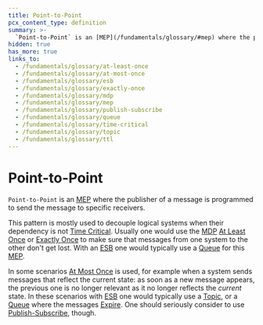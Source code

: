 ```yaml
---
title: Point-to-Point
pcx_content_type: definition
summary: >-
  `Point-to-Point` is an [MEP](/fundamentals/glossary/#mep) where the publisher of a message is programmed to send the message to specific receivers.
hidden: true
has_more: true
links_to:
  - /fundamentals/glossary/at-least-once
  - /fundamentals/glossary/at-most-once
  - /fundamentals/glossary/esb
  - /fundamentals/glossary/exactly-once
  - /fundamentals/glossary/mdp
  - /fundamentals/glossary/mep
  - /fundamentals/glossary/publish-subscribe
  - /fundamentals/glossary/queue
  - /fundamentals/glossary/time-critical
  - /fundamentals/glossary/topic
  - /fundamentals/glossary/ttl
---
```


# Point-to-Point

`Point-to-Point` is an [MEP](/fundamentals/glossary/mep) where the publisher of a message is programmed to send the message to specific receivers.

This pattern is mostly used to decouple logical systems when their dependency is not [Time Critical](/fundamentals/glossary/time-critical). Usually one would use the [MDP](/fundamentals/glossary/mdp) [At Least Once](/fundamentals/glossary/at-least-once) or [Exactly Once](/fundamentals/glossary/exactly-once) to make sure that messages from one system to the other don't get lost. With an [ESB](/fundamentals/glossary/esb) one would typically use a [Queue](/fundamentals/glossary/queue) for this [MEP](/fundamentals/glossary/mep).

In some scenarios [At Most Once](/fundamentals/glossary/at-most-once) is used, for example when a system sends messages that reflect the current state: as soon as a new message appears, the previous one is no longer relevant as it no longer reflects the _current_ state. In these scenarios with [ESB](/fundamentals/glossary/esb) one would typically use a [Topic](/fundamentals/glossary/topic), or a [Queue](/fundamentals/glossary/queue) where the messages [Expire](/fundamentals/glossary/ttl). One should seriously consider to use [Publish-Subscribe](/fundamentals/glossary/publish-subscribe), though.
